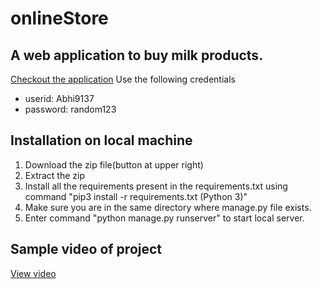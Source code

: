 # onlineStore
## A web application to buy milk products.
[Checkout the application](https://onlinemilk9137.herokuapp.com/)
Use the following credentials 
* userid: Abhi9137
* password: random123

## Installation on local machine
1. Download the zip file(button at upper right)
2. Extract the zip
3. Install all the requirements present in the requirements.txt using command "pip3 install -r requirements.txt (Python 3)"
4. Make sure you are in the same directory where manage.py file exists.
5. Enter command "python manage.py runserver" to start local server.

## Sample video of project
[View video](https://drive.google.com/file/d/18oY2s85VbPdj0GC0w0dyOqlaAwH0QOj_/view?usp=sharing)
